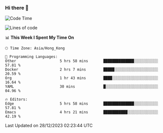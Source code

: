 ### Hi there 👋

<!--
**nicehiro/nicehiro** is a ✨ _special_ ✨ repository because its `README.md` (this file) appears on your GitHub profile.

Here are some ideas to get you started:

- 🔭 I’m currently working on ...
- 🌱 I’m currently learning ...
- 👯 I’m looking to collaborate on ...
- 🤔 I’m looking for help with ...
- 💬 Ask me about ...
- 📫 How to reach me: ...
- 😄 Pronouns: ...
- ⚡ Fun fact: ...
-->

<!--START_SECTION:waka-->
![Code Time](http://img.shields.io/badge/Code%20Time-180%20hrs%2056%20mins-blue)

![Lines of code](https://img.shields.io/badge/From%20Hello%20World%20I%27ve%20Written-2.6%20million%20lines%20of%20code-blue)

📊 **This Week I Spent My Time On** 

```text
🕑︎ Time Zone: Asia/Hong_Kong

💬 Programming Languages: 
Other                    5 hrs 58 mins       ██████████████░░░░░░░░░░░   57.81 % 
Docker                   2 hrs 7 mins        █████░░░░░░░░░░░░░░░░░░░░   20.59 % 
Org                      1 hr 43 mins        ████░░░░░░░░░░░░░░░░░░░░░   16.64 % 
YAML                     30 mins             █░░░░░░░░░░░░░░░░░░░░░░░░   04.96 % 

🔥 Editors: 
Edge                     5 hrs 58 mins       ██████████████░░░░░░░░░░░   57.81 % 
Emacs                    4 hrs 21 mins       ███████████░░░░░░░░░░░░░░   42.19 % 
```


 Last Updated on 28/12/2023 02:23:44 UTC
<!--END_SECTION:waka-->
